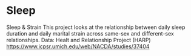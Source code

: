 # Sleep
Sleep & Strain
This project looks at the relationship between daily sleep duration and daily marital strain across same-sex and different-sex relationships.
Data: Healt and Relationship Project (HARP) https://www.icpsr.umich.edu/web/NACDA/studies/37404
